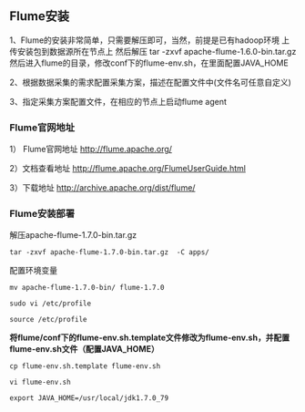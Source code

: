## Flume安装
1、Flume的安装非常简单，只需要解压即可，当然，前提是已有hadoop环境
上传安装包到数据源所在节点上
然后解压  tar -zxvf apache-flume-1.6.0-bin.tar.gz
然后进入flume的目录，修改conf下的flume-env.sh，在里面配置JAVA_HOME

2、根据数据采集的需求配置采集方案，描述在配置文件中(文件名可任意自定义)

3、指定采集方案配置文件，在相应的节点上启动flume agent


### Flume官网地址
1） Flume官网地址
http://flume.apache.org/

2）文档查看地址
http://flume.apache.org/FlumeUserGuide.html

3）下载地址
http://archive.apache.org/dist/flume/

### Flume安装部署
解压apache-flume-1.7.0-bin.tar.gz
```shell
tar -zxvf apache-flume-1.7.0-bin.tar.gz  -C apps/
```

配置环境变量
```
mv apache-flume-1.7.0-bin/ flume-1.7.0

sudo vi /etc/profile

source /etc/profile
```

**将flume/conf下的flume-env.sh.template文件修改为flume-env.sh，并配置flume-env.sh文件（配置JAVA_HOME）**
```
cp flume-env.sh.template flume-env.sh

vi flume-env.sh

export JAVA_HOME=/usr/local/jdk1.7.0_79
```







